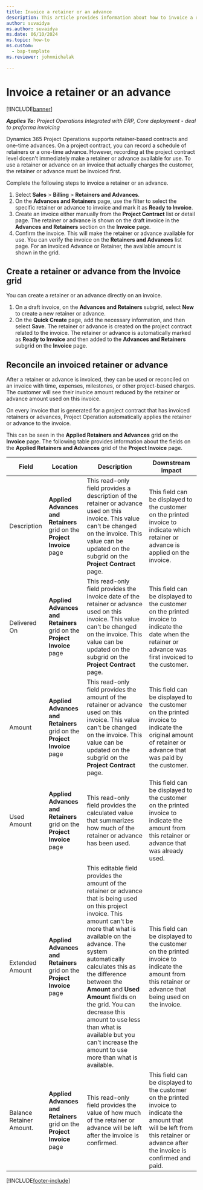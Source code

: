 ```yaml
---
title: Invoice a retainer or an advance
description: This article provides information about how to invoice a retainer or an advance in Project Operations.
author: suvaidya
ms.author: suvaidya
ms.date: 06/10/2024
ms.topic: how-to
ms.custom: 
  - bap-template
ms.reviewer: johnmichalak

---
```


# Invoice a retainer or an advance

[!INCLUDE[banner](../../includes/banner.md)]

_**Applies To:** Project Operations Integrated with ERP, Core deployment - deal to proforma invoicing_

Dynamics 365 Project Operations supports retainer-based contracts and one-time advances. On a project contract, you can record a schedule of retainers or a one-time advance. However, recording at the project contract level doesn't immediately make a retainer or advance available for use. To use a retainer or advance on an invoice that actually charges the customer, the retainer or advance must be invoiced first.

Complete the following steps to invoice a retainer or an advance.

1. Select **Sales** > **Billing** > **Retainers and Advances**. 
2. On the **Advances and Retainers** page, use the filter to select the specific retainer or advance to invoice and mark it as **Ready to Invoice**.
3. Create an invoice either manually from the **Project Contract** list or detail page. The retainer or advance is shown on the draft invoice in the **Advances and Retainers** section on the **Invoice** page.
4. Confirm the invoice. This will make the retainer or advance available for use. You can verify the invoice on the **Retainers and Advances** list page. For an invoiced Advance or Retainer, the available amount is shown in the grid.

## Create a retainer or advance from the Invoice grid

You can create a retainer or an advance directly on an invoice.

1. On a draft invoice, on the **Advances and Retainers** subgrid, select **New** to create a new retainer or advance. 
2. On the **Quick Create** page, add the necessary information, and then select **Save**. The retainer or advance is created on the project contract related to the invoice. The retainer or advance is automatically marked as **Ready to Invoice** and then added to the **Advances and Retainers** subgrid on the **Invoice** page.

## Reconcile an invoiced retainer or advance

After a retainer or advance is invoiced, they can be used or reconciled on an invoice with time, expenses, milestones, or other project-based charges. The customer will see their invoice amount reduced by the retainer or advance amount used on this invoice.

On every invoice that is generated for a project contract that has invoiced retainers or advances, Project Operation automatically applies the retainer or advance to the invoice.

This can be seen in the **Applied Retainers and Advances** grid on the **Invoice** page. The following table provides information about the fields on the **Applied Retainers and Advances** grid of the **Project Invoice** page.

| Field | Location | Description | Downstream impact |
| --- | --- | --- | --- |
| Description | **Applied Advances and Retainers** grid on the **Project Invoice** page |This read-only field provides a description of the retainer or advance used on this invoice. This value can't be changed on the invoice. This value can be updated on the subgrid on the **Project Contract** page. | This field can be displayed to the customer on the printed invoice to indicate which retainer or advance is applied on the invoice. |
| Delivered On | **Applied Advances and Retainers** grid on the **Project Invoice** page  | This read-only field provides the invoice date of the retainer or advance used on this invoice. This value can't be changed on the invoice. This value can be updated on the subgrid on the **Project Contract** page. | This field can be displayed to the customer on the printed invoice to indicate the date when the retainer or advance was first invoiced to the customer. |
| Amount | **Applied Advances and Retainers** grid on the **Project Invoice** page  | This read-only field provides the amount of the retainer or advance used on this invoice. This value can't be changed on the invoice. This value can be updated on the subgrid on the **Project Contract** page. | This field can be displayed to the customer on the printed invoice to indicate the original amount of retainer or advance that was paid by the customer. |
| Used Amount | **Applied Advances and Retainers** grid on the **Project Invoice** page  | This read-only field provides the calculated value that summarizes how much of the retainer or advance has been used. | This field can be displayed to the customer on the printed invoice to indicate the amount from this retainer or advance that was already used. |
| Extended Amount | **Applied Advances and Retainers** grid on the **Project Invoice** page  | This editable field provides the amount of the retainer or advance that is being used on this project invoice. This amount can't be more that what is available on the advance. The system automatically calculates this as the difference between the **Amount** and **Used Amount** fields on the grid. You can decrease this amount to use less than what is available but you can't increase the amount to use more than what is available. | This field can be displayed to the customer on the printed invoice to indicate the amount from this retainer or advance that being used on the invoice. |
| Balance Retainer Amount. | **Applied Advances and Retainers** grid on the **Project Invoice** page  | This read-only field provides the value of how much of the retainer or advance will be left after the invoice is confirmed. | This field can be displayed to the customer on the printed invoice to indicate the amount that will be left from this retainer or advance after the invoice is confirmed and paid. |


[!INCLUDE[footer-include](../../includes/footer-banner.md)]
